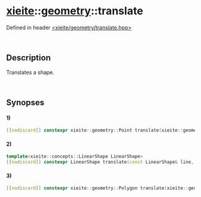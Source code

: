 # [xieite](../xieite.md)\:\:[geometry](../geometry.md)\:\:translate
Defined in header [<xieite/geometry/translate.hpp>](../../include/xieite/geometry/translate.hpp)

&nbsp;

## Description
Translates a shape.

&nbsp;

## Synopses
#### 1)
```cpp
[[nodiscard]] constexpr xieite::geometry::Point translate(xieite::geometry::Point point, xieite::geometry::Point difference) noexcept;
```
#### 2)
```cpp
template<xieite::concepts::LinearShape LinearShape>
[[nodiscard]] constexpr LinearShape translate(const LinearShape& line, xieite::geometry::Point difference) noexcept;
```
#### 3)
```cpp
[[nodiscard]] constexpr xieite::geometry::Polygon translate(xieite::geometry::Polygon polygon, xieite::geometry::Point difference) noexcept;
```
